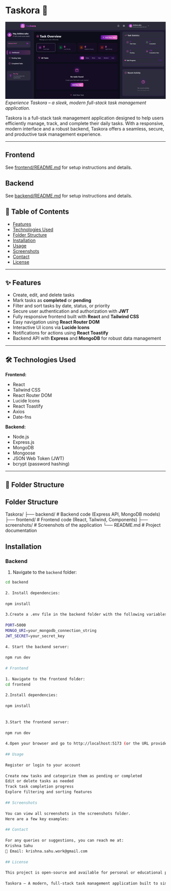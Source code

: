 # Taskora 🚀

![Taskora Screenshots](/screenshots/Taskora%20screenshot.png)  
*Experience Taskora – a sleek, modern full-stack task management application.*

Taskora is a full-stack task management application designed to help users efficiently manage, track, and complete their daily tasks. With a responsive, modern interface and a robust backend, Taskora offers a seamless, secure, and productive task management experience.

---
## Frontend
See [frontend/README.md](Frontend/README.md) for setup instructions and details.

## Backend
See [backend/README.md](Backend/README.md) for setup instructions and details.

## 🔖 Table of Contents

- [Features](#features)  
- [Technologies Used](#technologies-used)  
- [Folder Structure](#folder-structure)  
- [Installation](#installation)  
- [Usage](#usage)  
- [Screenshots](#screenshots)  
- [Contact](#contact)  
- [License](#license)  

---

## ✨ Features

- Create, edit, and delete tasks  
- Mark tasks as **completed** or **pending**  
- Filter and sort tasks by date, status, or priority  
- Secure user authentication and authorization with **JWT**  
- Fully responsive frontend built with **React** and **Tailwind CSS**  
- Easy navigation using **React Router DOM**  
- Interactive UI icons via **Lucide Icons**  
- Notifications for actions using **React Toastify**  
- Backend API with **Express** and **MongoDB** for robust data management  

---

## 🛠 Technologies Used

**Frontend:**  
- React  
- Tailwind CSS  
- React Router DOM  
- Lucide Icons  
- React Toastify  
- Axios  
- Date-fns  

**Backend:**  
- Node.js  
- Express.js  
- MongoDB  
- Mongoose  
- JSON Web Token (JWT)  
- bcrypt (password hashing)  

---

## 📂 Folder Structure

## Folder Structure

Taskora/
├── backend/ # Backend code (Express API, MongoDB models)
├── frontend/ # Frontend code (React, Tailwind, Components)
├── screenshots/ # Screenshots of the application
└── README.md # Project documentation

## Installation

### Backend

1. Navigate to the `backend` folder:

```bash
cd backend

2. Install dependencies:

npm install

3.Create a .env file in the backend folder with the following variables:

PORT=5000
MONGO_URI=your_mongodb_connection_string
JWT_SECRET=your_secret_key

4. Start the backend server:

npm run dev

# Frontend

1. Navigate to the frontend folder:
cd frontend

2.Install dependencies:

npm install


3.Start the frontend server:

npm run dev

4.Open your browser and go to http://localhost:5173 (or the URL provided in terminal)

## Usage

Register or login to your account

Create new tasks and categorize them as pending or completed
Edit or delete tasks as needed
Track task completion progress
Explore filtering and sorting features

## Screenshots

You can view all screenshots in the screenshots folder.
Here are a few key examples:

## Contact

For any queries or suggestions, you can reach me at:
Krishna Sahu
📧 Email: krishna.sahu.work@gmail.com

## License

This project is open-source and available for personal or educational purposes.

Taskora – A modern, full-stack task management application built to simplify productivity and workflow management.